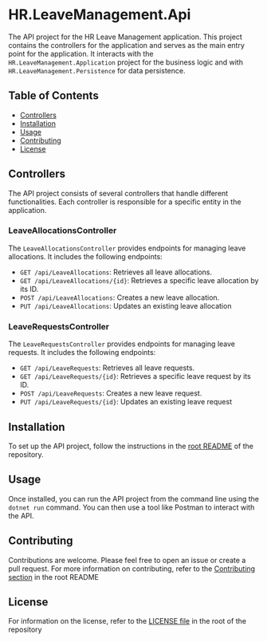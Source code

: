 # HR.LeaveManagement.Api

The API project for the HR Leave Management application. This project contains the controllers for the application and serves as the main entry point for the application. It interacts with the `HR.LeaveManagement.Application` project for the business logic and with `HR.LeaveManagement.Persistence` for data persistence.

## Table of Contents
- [Controllers](#controllers)
- [Installation](#installation)
- [Usage](#usage)
- [Contributing](#contributing)
- [License](#license)

## Controllers
The API project consists of several controllers that handle different functionalities. Each controller is responsible for a specific entity in the application.

### LeaveAllocationsController
The `LeaveAllocationsController` provides endpoints for managing leave allocations. It includes the following endpoints:

- `GET /api/LeaveAllocations`: Retrieves all leave allocations.
- `GET /api/LeaveAllocations/{id}`: Retrieves a specific leave allocation by its ID.
- `POST /api/LeaveAllocations`: Creates a new leave allocation.
- `PUT /api/LeaveAllocations`: Updates an existing leave allocation

### LeaveRequestsController
The `LeaveRequestsController` provides endpoints for managing leave requests. It includes the following endpoints:

- `GET /api/LeaveRequests`: Retrieves all leave requests.
- `GET /api/LeaveRequests/{id}`: Retrieves a specific leave request by its ID.
- `POST /api/LeaveRequests`: Creates a new leave request.
- `PUT /api/LeaveRequests/{id}`: Updates an existing leave request

## Installation
To set up the API project, follow the instructions in the [root README](https://github.com/AlpTalhaYazar/HR.LeaveManagement/blob/main/README.md) of the repository.

## Usage
Once installed, you can run the API project from the command line using the `dotnet run` command. You can then use a tool like Postman to interact with the API.

## Contributing
Contributions are welcome. Please feel free to open an issue or create a pull request. For more information on contributing, refer to the [Contributing section](https://github.com/AlpTalhaYazar/HR.LeaveManagement/blob/main/README.md#contributing) in the root README

## License
For information on the license, refer to the [LICENSE file](https://github.com/AlpTalhaYazar/HR.LeaveManagement/blob/main/LICENSE) in the root of the repository
